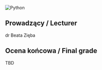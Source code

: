 ![Python](https://img.shields.io/badge/Python-FCF84A?style=for-the-badge&logo=pycharm&logoColor=black)

## Prowadzący / Lecturer

dr Beata Zięba

## Ocena końcowa / Final grade

TBD
